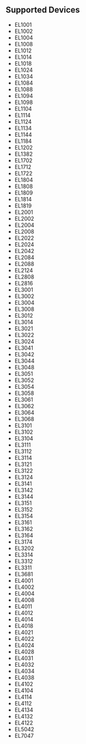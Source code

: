 ## Supported Devices

* EL1001
* EL1002
* EL1004
* EL1008
* EL1012
* EL1014
* EL1018
* EL1024
* EL1034
* EL1084
* EL1088
* EL1094
* EL1098
* EL1104
* EL1114
* EL1124
* EL1134
* EL1144
* EL1184
* EL1202
* EL1382
* EL1702
* EL1712
* EL1722
* EL1804
* EL1808
* EL1809
* EL1814
* EL1819
* EL2001
* EL2002
* EL2004
* EL2008
* EL2022
* EL2024
* EL2042
* EL2084
* EL2088
* EL2124
* EL2808
* EL2816
* EL3001
* EL3002
* EL3004
* EL3008
* EL3012
* EL3014
* EL3021
* EL3022
* EL3024
* EL3041
* EL3042
* EL3044
* EL3048
* EL3051
* EL3052
* EL3054
* EL3058
* EL3061
* EL3062
* EL3064
* EL3068
* EL3101
* EL3102
* EL3104
* EL3111
* EL3112
* EL3114
* EL3121
* EL3122
* EL3124
* EL3141
* EL3142
* EL3144
* EL3151
* EL3152
* EL3154
* EL3161
* EL3162
* EL3164
* EL3174
* EL3202
* EL3314
* EL3312
* EL3311
* EL3681
* EL4001
* EL4002
* EL4004
* EL4008
* EL4011
* EL4012
* EL4014
* EL4018
* EL4021
* EL4022
* EL4024
* EL4028
* EL4031
* EL4032
* EL4034
* EL4038
* EL4102
* EL4104
* EL4114
* EL4112
* EL4134
* EL4132
* EL4122
* EL5042
* EL7047
